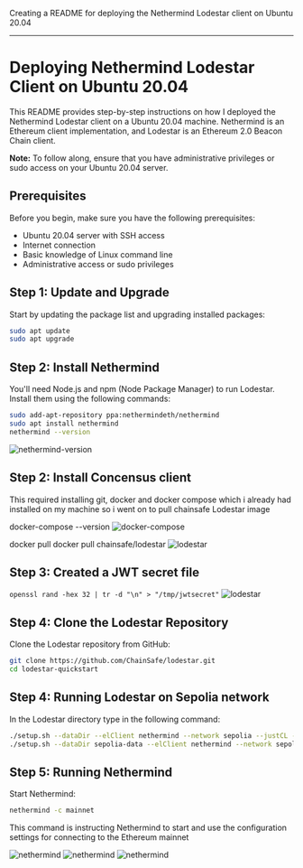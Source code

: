 Creating a README for deploying the Nethermind Lodestar client on Ubuntu 20.04 

---

# Deploying Nethermind Lodestar Client on Ubuntu 20.04

This README provides step-by-step instructions on how I deployed the Nethermind Lodestar client on a Ubuntu 20.04 machine. Nethermind is an Ethereum client implementation, and Lodestar is an Ethereum 2.0 Beacon Chain client.

**Note:** To follow along, ensure that you have administrative privileges or sudo access on your Ubuntu 20.04 server.

## Prerequisites

Before you begin, make sure you have the following prerequisites:

- Ubuntu 20.04 server with SSH access
- Internet connection
- Basic knowledge of Linux command line
- Administrative access or sudo privileges

## Step 1: Update and Upgrade

Start by updating the package list and upgrading installed packages:

```bash
sudo apt update
sudo apt upgrade
```

## Step 2: Install Nethermind

You'll need Node.js and npm (Node Package Manager) to run Lodestar. Install them using the following commands:

```bash
sudo add-apt-repository ppa:nethermindeth/nethermind
sudo apt install nethermind
nethermind --version
```

![nethermind-version](./images/nethermind-version)

## Step 2: Install Concensus client
This required installing git, docker and docker compose which i already had installed on my machine so i went on to pull chainsafe Lodestar image

docker-compose --version
![docker-compose](./images/docker-compose)

docker pull docker pull chainsafe/lodestar
![lodestar](./images/lodestar-pull)


## Step 3: Created a JWT secret file

`openssl rand -hex 32 | tr -d "\n" > "/tmp/jwtsecret"`
![lodestar](./images/lodestar)


## Step 4: Clone the Lodestar Repository

Clone the Lodestar repository from GitHub:

```bash
git clone https://github.com/ChainSafe/lodestar.git
cd lodestar-quickstart
```

## Step 4: Running Lodestar on Sepolia network

In the Lodestar directory type in the following command:

```bash
./setup.sh --dataDir --elClient nethermind --network sepolia --justCL --skipImagePull
./setup.sh --dataDir sepolia-data --elClient nethermind --network sepolia --justCL --skipImagePull --detached
```

## Step 5: Running Nethermind

Start Nethermind:

```bash
nethermind -c mainnet
```
This command is instructing Nethermind to start and use the configuration settings for connecting to the Ethereum mainnet

![nethermind](./images/nethermind)
![nethermind](./images/nethermind-running)
![nethermind](./images/nethermind-stopped)

